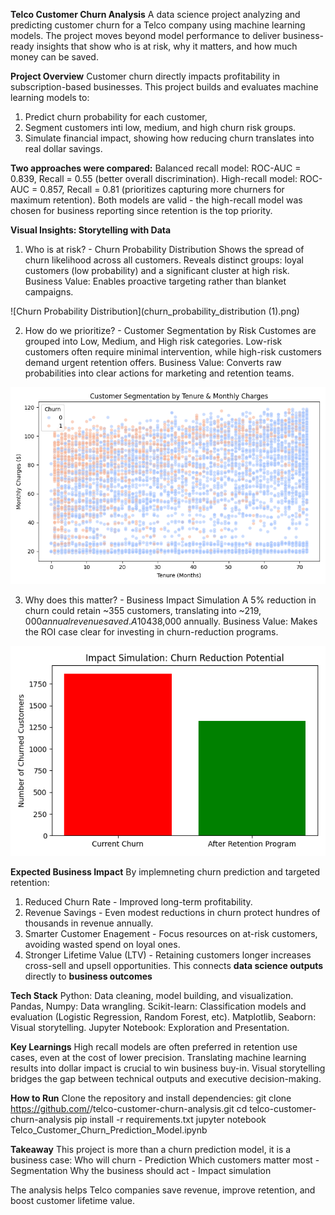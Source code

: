 **Telco Customer Churn Analysis**
A data science project analyzing and predicting customer churn for a Telco company using machine learning models. The project moves beyond model performance to deliver business-ready insights that show who is at risk, why it matters, and how much money can be saved.

**Project Overview**
Customer churn directly impacts profitability in subscription-based businesses. This project builds and evaluates machine learning models to:
1. Predict churn probability for each customer,
2. Segment customers inti low, medium, and high churn risk groups.
3. Simulate financial impact, showing how reducing churn translates into real dollar savings.

**Two approaches were compared:**
Balanced recall model: ROC-AUC = 0.839, Recall = 0.55 (better overall discrimination).
High-recall model: ROC-AUC = 0.857, Recall = 0.81 (prioritizes capturing more churners for maximum retention).
Both models are valid - the high-recall model was chosen for business reporting since retention is the top priority.

**Visual Insights: Storytelling with Data**
1. Who is at risk? - Churn Probability Distribution
Shows the spread of churn likelihood across all customers.
Reveals distinct groups: loyal customers (low probability) and a significant cluster at high risk.
Business Value: Enables proactive targeting rather than blanket campaigns.

![Churn Probability Distribution](churn_probability_distribution (1).png)

2. How do we prioritize? - Customer Segmentation by Risk
Customes are grouped into Low, Medium, and High risk categories.
Low-risk customers often require minimal intervention, while high-risk customers demand urgent retention offers.
Business Value: Converts raw probabilities into clear actions for marketing and retention teams.

![Customer Segmentation](customer_segmentation.png)

3. Why does this matter? - Business Impact Simulation
A 5% reduction in churn could retain ~355 customers, translating into ~$219,000 annual revenue saved.
A 10% reduction would save ~710 customers, equal to ~$438,000 annually.
Business Value: Makes the ROI case clear for investing in churn-reduction programs.

![Business Impact Simulation](impact_simulation.png)

**Expected Business Impact**
By implemneting churn prediction and targeted retention:
1. Reduced Churn Rate - Improved long-term profitability.
2. Revenue Savings - Even modest reductions in churn protect hundres of thousands in revenue annually.
3. Smarter Customer Enagement - Focus resources on at-risk customers, avoiding wasted spend on loyal ones.
4. Stronger Lifetime Value (LTV) - Retaining customers longer increases cross-sell and upsell opportunities.
This connects **data science outputs** directly to **business outcomes**

**Tech Stack**
Python: Data cleaning, model building, and visualization.
Pandas, Numpy: Data wrangling.
Scikit-learn: Classification models and evaluation (Logistic Regression, Random Forest, etc).
Matplotlib, Seaborn: Visual storytelling.
Jupyter Notebook: Exploration and Presentation.

**Key Learnings**
High recall models are often preferred in retention use cases, even at the cost of lower precision.
Translating machine learning results into dollar impact is crucial to win business buy-in.
Visual storytelling bridges the gap between technical outputs and executive decision-making.

**How to Run**
Clone the repository and install dependencies:
git clone https://github.com/<your-username>/telco-customer-churn-analysis.git
cd telco-customer-churn-analysis
pip install -r requirements.txt
jupyter notebook Telco_Customer_Churn_Prediction_Model.ipynb

**Takeaway**
This project is more than a churn prediction model, it is a business case:
Who will churn - Prediction
Which customers matter most - Segmentation
Why the business should act - Impact simulation

The analysis helps Telco companies save revenue, improve retention, and boost customer lifetime value. 


